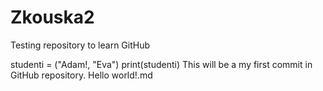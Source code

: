 # Zkouska2
Testing repository to learn GitHub

studenti = ("Adam!, "Eva")
print(studenti)
This will be a my first commit in GitHub repository. 
Hello world!.md

